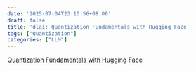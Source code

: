 ```yaml
---
date: '2025-07-04T23:15:56+08:00'
draft: false
title: 'dlai: Quantization Fundamentals with Hugging Face'
tags: ["Quantization"]
categories: ["LLM"]
---
```


[Quantization Fundamentals with Hugging Face](https://xves6ft58q.feishu.cn/docx/TG3idoHa1odEZSxZSiTcmocYn5d?from=from_copylink)
